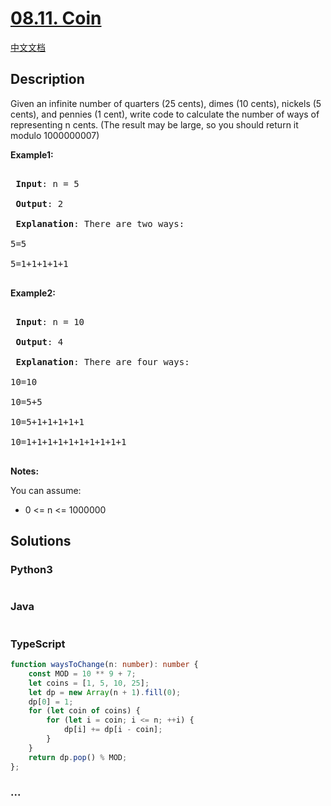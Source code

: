 # [08.11. Coin](https://leetcode-cn.com/problems/coin-lcci)

[中文文档](/lcci/08.11.Coin/README.md)

## Description

<p>Given an infinite number of quarters (25 cents), dimes (10 cents), nickels (5 cents), and pennies (1 cent), write code to calculate the number of ways of representing n cents.&nbsp;(The result may be large, so you should return it modulo 1000000007)</p>

<p><strong>Example1:</strong></p>

<pre>

<strong> Input</strong>: n = 5

<strong> Output</strong>: 2

<strong> Explanation</strong>: There are two ways:

5=5

5=1+1+1+1+1

</pre>

<p><strong>Example2:</strong></p>

<pre>

<strong> Input</strong>: n = 10

<strong> Output</strong>: 4

<strong> Explanation</strong>: There are four ways:

10=10

10=5+5

10=5+1+1+1+1+1

10=1+1+1+1+1+1+1+1+1+1

</pre>

<p><strong>Notes: </strong></p>

<p>You can assume:</p>

<ul>
	<li>0 &lt;= n&nbsp;&lt;= 1000000</li>
</ul>

## Solutions

<!-- tabs:start -->

### **Python3**

```python

```

### **Java**

```java

```

### **TypeScript**

```ts
function waysToChange(n: number): number {
    const MOD = 10 ** 9 + 7;
    let coins = [1, 5, 10, 25];
    let dp = new Array(n + 1).fill(0);
    dp[0] = 1;
    for (let coin of coins) {
        for (let i = coin; i <= n; ++i) {
            dp[i] += dp[i - coin];
        }
    }
    return dp.pop() % MOD;
};
```

### **...**

```

```

<!-- tabs:end -->

